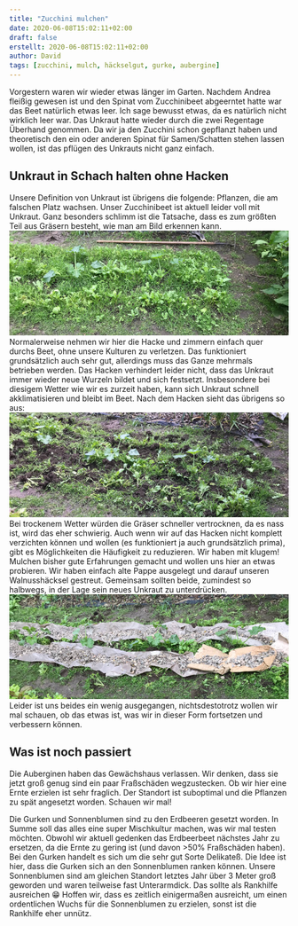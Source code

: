 ```yaml
---
title: "Zucchini mulchen"
date: 2020-06-08T15:02:11+02:00
draft: false
erstellt: 2020-06-08T15:02:11+02:00
author: David
tags: [zucchini, mulch, häckselgut, gurke, aubergine]
---
```

Vorgestern waren wir wieder etwas länger im Garten. Nachdem Andrea fleißig gewesen ist und den Spinat vom Zucchinibeet abgeerntet hatte war das Beet natürlich etwas leer. Ich sage bewusst etwas, da es natürlich nicht wirklich leer war. Das Unkraut hatte wieder durch die zwei Regentage Überhand genommen. Da wir ja den Zucchini schon gepflanzt haben und theoretisch den ein oder anderen Spinat für Samen/Schatten stehen lassen wollen, ist das pflügen des Unkrauts nicht ganz einfach.

Unkraut in Schach halten ohne Hacken
---
Unsere Definition von Unkraut ist übrigens die folgende: Pflanzen, die am falschen Platz wachsen. Unser Zucchinibeet ist aktuell leider voll mit Unkraut. Ganz besonders schlimm ist die Tatsache, dass es zum größten Teil aus Gräsern besteht, wie man am Bild erkennen kann.
![Beet mit Unkraut](/img/zucchini_mulchen1.jpg)
Normalerweise nehmen wir hier die Hacke und zimmern einfach quer durchs Beet, ohne unsere Kulturen zu verletzen. Das funktioniert grundsätzlich auch sehr gut, allerdings muss das Ganze mehrmals betrieben werden. Das Hacken verhindert leider nicht, dass das Unkraut immer wieder neue Wurzeln bildet und sich festsetzt. Insbesondere bei diesigem Wetter wie wir es zurzeit haben, kann sich Unkraut schnell akklimatisieren und bleibt im Beet.
Nach dem Hacken sieht das übrigens so aus:
![Beet gehackt](/img/zucchini_mulchen2.jpg)
Bei trockenem Wetter würden die Gräser schneller vertrocknen, da es nass ist, wird das eher schwierig.
Auch wenn wir auf das Hacken nicht komplett verzichten können und wollen (es funktioniert ja auch grundsätzlich prima), gibt es Möglichkeiten die Häufigkeit zu reduzieren. Wir haben mit klugem! Mulchen bisher gute Erfahrungen gemacht und wollen uns hier an etwas probieren.
Wir haben einfach alte Pappe ausgelegt und darauf unseren Walnusshäcksel gestreut. Gemeinsam sollten beide, zumindest so halbwegs, in der Lage sein neues Unkraut zu unterdrücken.![Beet gehackt und schlecht gemulcht](/img/zucchini_mulchen3.jpg)
Leider ist uns beides ein wenig ausgegangen, nichtsdestotrotz wollen wir mal schauen, ob das etwas ist, was wir in dieser Form fortsetzen und verbessern können.

Was ist noch passiert
---
Die Auberginen haben das Gewächshaus verlassen. Wir denken, dass sie jetzt groß genug sind ein paar Fraßschäden wegzustecken. Ob wir hier eine Ernte erzielen ist sehr fraglich. Der Standort ist suboptimal und die Pflanzen zu spät angesetzt worden. Schauen wir mal!

Die Gurken und Sonnenblumen sind zu den Erdbeeren gesetzt worden. In Summe soll das alles eine super Mischkultur machen, was wir mal testen möchten. Obwohl wir aktuell gedenken das Erdbeerbeet nächstes Jahr zu ersetzen, da die Ernte zu gering ist (und davon >50% Fraßschäden haben). Bei den Gurken handelt es sich um die sehr gut Sorte Delikateß. Die Idee ist hier, dass die Gurken sich an den Sonnenblumen ranken können. Unsere Sonnenblumen sind am gleichen Standort letztes Jahr über 3 Meter groß geworden und waren teilweise fast Unterarmdick. Das sollte als Rankhilfe ausreichen :grin: Hoffen wir, dass es zeitlich einigermaßen ausreicht, um einen ordentlichen Wuchs für die Sonnenblumen zu erzielen, sonst ist die Rankhilfe eher unnütz.